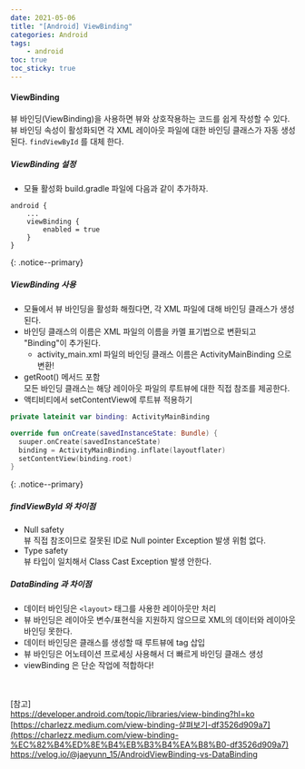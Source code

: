 ```yaml
---
date: 2021-05-06
title: "[Android] ViewBinding"
categories: Android
tags:
    - android
toc: true
toc_sticky: true
---
```

#### ViewBinding

뷰 바인딩(ViewBinding)을 사용하면 뷰와 상호작용하는 코드를 쉽게 작성할 수 있다. 뷰 바인딩 속성이 활성화되면 각 XML 레이아웃 파일에 대한 바인딩 클래스가 자동 생성된다. `findViewById` 를 대체 한다.  

##### ViewBinding 설정  
- 모듈 활성화
build.gradle 파일에 다음과 같이 추가하자.  

```
android {
    ...
    viewBinding {
        enabled = true
    }
}
```
{: .notice--primary}  

##### ViewBinding 사용  
- 모듈에서 뷰 바인딩을 활성화 해줬다면, 각 XML 파일에 대해 바인딩 클래스가 생성된다.  
- 바인딩 클래스의 이름은 XML 파일의 이름을 카멜 표기법으로 변환되고 "Binding"이 추가된다.  
  - activity_main.xml 파일의 바인딩 클래스 이름은
  ActivityMainBinding 으로 변환!  
- getRoot() 메서드 포함  
모든 바인딩 클래스는 해당 레이아웃 파일의 루트뷰에 대한 직접 참조를 제공한다.  
- 액티비티에서 setContentView에 루트뷰 적용하기  

``` kotlin
private lateinit var binding: ActivityMainBinding

override fun onCreate(savedInstanceState: Bundle) {
  suuper.onCreate(savedInstanceState)
  binding = ActivityMainBinding.inflate(layoutflater)
  setContentView(binding.root)
}
```
{: .notice--primary}  

##### findViewById 와 차이점  
- Null safety  
뷰 직접 참조이므로 잘못된 ID로 Null pointer Exception 발생 위험 없다.  
- Type safety  
뷰 타입이 일치해서 Class Cast Exception 발생 안한다.  

##### DataBinding 과 차이점  
- 데이터 바인딩은 ``<layout>`` 태그를 사용한 레이아웃만 처리  
- 뷰 바인딩은 레이아웃 변수/표현식을 지원하지 않으므로 XML의 데이터와 레이아웃 바인딩 못한다.  
- 데이터 바인딩은 클래스를 생성할 때 루트뷰에 tag 삽입  
- 뷰 바인딩은 어노테이션 프로세싱 사용해서 더 빠르게 바인딩 클래스 생성  
- viewBinding 은 단순 작업에 적합하다!  

&nbsp;  
&nbsp;  
[참고]  
<https://developer.android.com/topic/libraries/view-binding?hl=ko>  
[https://charlezz.medium.com/view-binding-살펴보기-df3526d909a7](https://charlezz.medium.com/view-binding-%EC%82%B4%ED%8E%B4%EB%B3%B4%EA%B8%B0-df3526d909a7)  
<https://velog.io/@jaeyunn_15/AndroidViewBinding-vs-DataBinding>  
